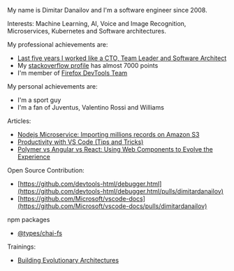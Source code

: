 My name is Dimitar Danailov and I'm a software engineer since 2008. 

Interests: Machine Learning, AI, Voice and Image Recognition, Microservices, Kubernetes and Software architectures.

My professional achievements are: 

- [Last five years I worked like a CTO, Team Leader and Software Architect](https://github.com/dimitardanailov/ddanailov/blob/master/Dimitar%20Danailov%20-%20Resume.pdf)
- My [stackoverflow profile](https://stackoverflow.com/users/609707/d-danailov) has almost 7000 points
- I'm member of [Firefox DevTools Team](https://github.com/devtools-html)

My personal achievements are: 

- I'm a sport guy
- I'm a fan of Juventus, Valentino Rossi and Williams

Articles: 

- [Nodejs Microservice: Importing millions records on Amazon S3](https://medium.com/@d_danailov/nodejs-microservice-importing-millions-records-on-amazon-s3-introduction-chapter-1-fafc208e40ad)
- [Productivity with VS Code (Tips and Tricks)](https://medium.com/@d_danailov/productivity-with-vs-code-tips-and-tricks-51ae11e2e087)
- [Polymer vs Angular vs React: Using Web Components to Evolve the Experience](https://mentormate.com/blog/polymer-vs-angular-future-web-apps/)

Open Source Contribution:
- [https://github.com/devtools-html/debugger.html](https://github.com/devtools-html/debugger.html/pulls/dimitardanailov)
- [https://github.com/Microsoft/vscode-docs](https://github.com/Microsoft/vscode-docs/pulls/dimitardanailov)

npm packages 
- [@types/chai-fs](https://www.npmjs.com/package/@types/chai-fs)

Trainings: 
- [Building Evolutionary Architectures](http://2018.net.developerdays.pl/schedule/building-evolutionary-architectures/)
